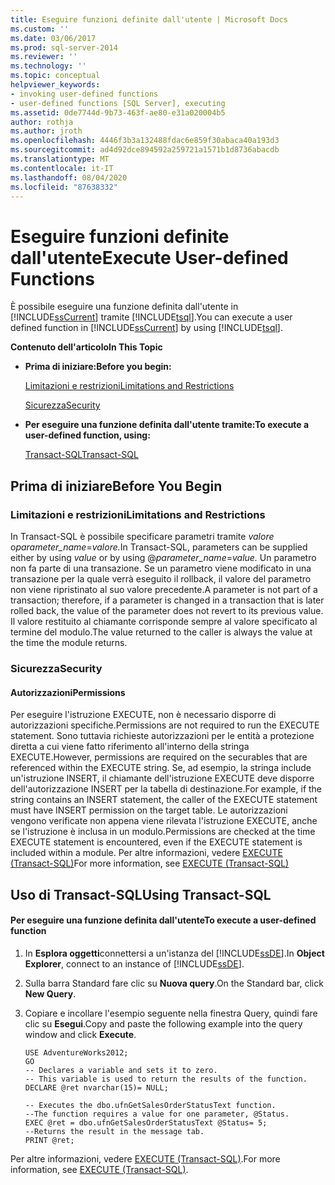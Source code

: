 ```yaml
---
title: Eseguire funzioni definite dall'utente | Microsoft Docs
ms.custom: ''
ms.date: 03/06/2017
ms.prod: sql-server-2014
ms.reviewer: ''
ms.technology: ''
ms.topic: conceptual
helpviewer_keywords:
- invoking user-defined functions
- user-defined functions [SQL Server], executing
ms.assetid: 0de7744d-9b73-463f-ae80-e31a020004b5
author: rothja
ms.author: jroth
ms.openlocfilehash: 4446f3b3a132488fdac6e859f30abaca40a193d3
ms.sourcegitcommit: ad4d92dce894592a259721a1571b1d8736abacdb
ms.translationtype: MT
ms.contentlocale: it-IT
ms.lasthandoff: 08/04/2020
ms.locfileid: "87638332"
---
```

# <a name="execute-user-defined-functions"></a><span data-ttu-id="92fc6-102">Eseguire funzioni definite dall'utente</span><span class="sxs-lookup"><span data-stu-id="92fc6-102">Execute User-defined Functions</span></span>
  <span data-ttu-id="92fc6-103">È possibile eseguire una funzione definita dall'utente in [!INCLUDE[ssCurrent](../../includes/sscurrent-md.md)] tramite [!INCLUDE[tsql](../../includes/tsql-md.md)].</span><span class="sxs-lookup"><span data-stu-id="92fc6-103">You can execute a user defined function in [!INCLUDE[ssCurrent](../../includes/sscurrent-md.md)] by using [!INCLUDE[tsql](../../includes/tsql-md.md)].</span></span>  
  
 <span data-ttu-id="92fc6-104">**Contenuto dell'articolo**</span><span class="sxs-lookup"><span data-stu-id="92fc6-104">**In This Topic**</span></span>  
  
-   <span data-ttu-id="92fc6-105">**Prima di iniziare:**</span><span class="sxs-lookup"><span data-stu-id="92fc6-105">**Before you begin:**</span></span>  
  
     [<span data-ttu-id="92fc6-106">Limitazioni e restrizioni</span><span class="sxs-lookup"><span data-stu-id="92fc6-106">Limitations and Restrictions</span></span>](#Restrictions)  
  
     [<span data-ttu-id="92fc6-107">Sicurezza</span><span class="sxs-lookup"><span data-stu-id="92fc6-107">Security</span></span>](#Security)  
  
-   <span data-ttu-id="92fc6-108">**Per eseguire una funzione definita dall'utente tramite:**</span><span class="sxs-lookup"><span data-stu-id="92fc6-108">**To execute a user-defined function, using:**</span></span>  
  
     [<span data-ttu-id="92fc6-109">Transact-SQL</span><span class="sxs-lookup"><span data-stu-id="92fc6-109">Transact-SQL</span></span>](#TsqlProcedure)  
  
##  <a name="before-you-begin"></a><a name="BeforeYouBegin"></a> <span data-ttu-id="92fc6-110">Prima di iniziare</span><span class="sxs-lookup"><span data-stu-id="92fc6-110">Before You Begin</span></span>  
  
###  <a name="limitations-and-restrictions"></a><a name="Restrictions"></a> <span data-ttu-id="92fc6-111">Limitazioni e restrizioni</span><span class="sxs-lookup"><span data-stu-id="92fc6-111">Limitations and Restrictions</span></span>  
 <span data-ttu-id="92fc6-112">In Transact-SQL è possibile specificare parametri tramite *valore* o*parameter_name*=*valore.*</span><span class="sxs-lookup"><span data-stu-id="92fc6-112">In Transact-SQL, parameters can be supplied either by using *value* or by using @*parameter_name*=*value.*</span></span> <span data-ttu-id="92fc6-113">Un parametro non fa parte di una transazione. Se un parametro viene modificato in una transazione per la quale verrà eseguito il rollback, il valore del parametro non viene ripristinato al suo valore precedente.</span><span class="sxs-lookup"><span data-stu-id="92fc6-113">A parameter is not part of a transaction; therefore, if a parameter is changed in a transaction that is later rolled back, the value of the parameter does not revert to its previous value.</span></span> <span data-ttu-id="92fc6-114">Il valore restituito al chiamante corrisponde sempre al valore specificato al termine del modulo.</span><span class="sxs-lookup"><span data-stu-id="92fc6-114">The value returned to the caller is always the value at the time the module returns.</span></span>  
  
###  <a name="security"></a><a name="Security"></a> <span data-ttu-id="92fc6-115">Sicurezza</span><span class="sxs-lookup"><span data-stu-id="92fc6-115">Security</span></span>  
  
####  <a name="permissions"></a><a name="Permissions"></a> <span data-ttu-id="92fc6-116">Autorizzazioni</span><span class="sxs-lookup"><span data-stu-id="92fc6-116">Permissions</span></span>  
 <span data-ttu-id="92fc6-117">Per eseguire l'istruzione EXECUTE, non è necessario disporre di autorizzazioni specifiche.</span><span class="sxs-lookup"><span data-stu-id="92fc6-117">Permissions are not required to run the EXECUTE statement.</span></span> <span data-ttu-id="92fc6-118">Sono tuttavia richieste autorizzazioni per le entità a protezione diretta a cui viene fatto riferimento all'interno della stringa EXECUTE.</span><span class="sxs-lookup"><span data-stu-id="92fc6-118">However, permissions are required on the securables that are referenced within the EXECUTE string.</span></span> <span data-ttu-id="92fc6-119">Se, ad esempio, la stringa include un'istruzione INSERT, il chiamante dell'istruzione EXECUTE deve disporre dell'autorizzazione INSERT per la tabella di destinazione.</span><span class="sxs-lookup"><span data-stu-id="92fc6-119">For example, if the string contains an INSERT statement, the caller of the EXECUTE statement must have INSERT permission on the target table.</span></span> <span data-ttu-id="92fc6-120">Le autorizzazioni vengono verificate non appena viene rilevata l'istruzione EXECUTE, anche se l'istruzione è inclusa in un modulo.</span><span class="sxs-lookup"><span data-stu-id="92fc6-120">Permissions are checked at the time EXECUTE statement is encountered, even if the EXECUTE statement is included within a module.</span></span> <span data-ttu-id="92fc6-121">Per altre informazioni, vedere [EXECUTE &#40;Transact-SQL&#41;](/sql/t-sql/language-elements/execute-transact-sql)</span><span class="sxs-lookup"><span data-stu-id="92fc6-121">For more information, see [EXECUTE &#40;Transact-SQL&#41;](/sql/t-sql/language-elements/execute-transact-sql)</span></span>  
  
##  <a name="using-transact-sql"></a><a name="TsqlProcedure"></a> <span data-ttu-id="92fc6-122">Uso di Transact-SQL</span><span class="sxs-lookup"><span data-stu-id="92fc6-122">Using Transact-SQL</span></span>  
  
#### <a name="to-execute-a-user-defined-function"></a><span data-ttu-id="92fc6-123">Per eseguire una funzione definita dall'utente</span><span class="sxs-lookup"><span data-stu-id="92fc6-123">To execute a user-defined function</span></span>  
  
1.  <span data-ttu-id="92fc6-124">In **Esplora oggetti**connettersi a un'istanza del [!INCLUDE[ssDE](../../includes/ssde-md.md)].</span><span class="sxs-lookup"><span data-stu-id="92fc6-124">In **Object Explorer**, connect to an instance of [!INCLUDE[ssDE](../../includes/ssde-md.md)].</span></span>  
  
2.  <span data-ttu-id="92fc6-125">Sulla barra Standard fare clic su **Nuova query**.</span><span class="sxs-lookup"><span data-stu-id="92fc6-125">On the Standard bar, click **New Query**.</span></span>  
  
3.  <span data-ttu-id="92fc6-126">Copiare e incollare l'esempio seguente nella finestra Query, quindi fare clic su **Esegui**.</span><span class="sxs-lookup"><span data-stu-id="92fc6-126">Copy and paste the following example into the query window and click **Execute**.</span></span>  
  
    ```  
    USE AdventureWorks2012;  
    GO  
    -- Declares a variable and sets it to zero.  
    -- This variable is used to return the results of the function.  
    DECLARE @ret nvarchar(15)= NULL;   
  
    -- Executes the dbo.ufnGetSalesOrderStatusText function.  
    --The function requires a value for one parameter, @Status.   
    EXEC @ret = dbo.ufnGetSalesOrderStatusText @Status= 5;   
    --Returns the result in the message tab.  
    PRINT @ret;  
    ```  
  
 <span data-ttu-id="92fc6-127">Per altre informazioni, vedere [EXECUTE &#40;Transact-SQL&#41;](/sql/t-sql/language-elements/execute-transact-sql).</span><span class="sxs-lookup"><span data-stu-id="92fc6-127">For more information, see [EXECUTE &#40;Transact-SQL&#41;](/sql/t-sql/language-elements/execute-transact-sql).</span></span>  
  
  
